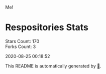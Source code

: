 Me!

# Respositories Stats
Stars Count: 170  
Forks Count: 3

2020-08-25 00:18:52  

This README is automatically generated by [🐰](https://github.com/rnitta/rnitta).
